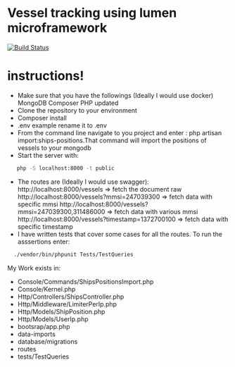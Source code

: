 # Vessel tracking using lumen microframework

[![Build Status](https://travis-ci.org/joemccann/dillinger.svg?branch=master)](https://travis-ci.org/joemccann/dillinger)

# instructions!

  - Make sure that you have the followings (Ideally I would use docker)
   MongoDB
   Composer
   PHP updated
  - Clone the repository to your environment
  - Composer install
  - .env example rename it to .env
  - From the command line navigate to you project and enter :
   php artisan import:ships-positions.That command will import the positions of vessels to your mongodb
  - Start the server with:

```sh
   php -S localhost:8000 -t public
```
   
 - The routes are (Ideally I would use swagger):
   http://localhost:8000/vessels => fetch the document raw
   http://localhost:8000/vessels?mmsi=247039300 => fetch data with specific mmsi
   http://localhost:8000/vessels?mmsi=247039300,311486000 => fetch data with various mmsi
   http://localhost:8000/vessels?timestamp=1372700100 => fetch data with specific timestamp
 - I have written tests that cover some cases for all the routes. To run the asssertions enter:

 ```sh
   ./vendor/bin/phpunit Tests/TestQueries
```

My Work exists in:

 -  Console/Commands/ShipsPositionsImport.php
 - Console/Kernel.php
 - Http/Controllers/ShipsController.php
 -  Http/Middleware/LimiterPerIp.php
 -  Http/Models/ShipPosition.php
 -  Http/Models/UserIp.php
 - bootsrap/app.php
 - data-imports
 - database/migrations
 - routes
 - tests/TestQueries



